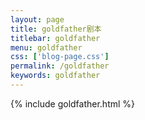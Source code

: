 ```yaml
---
layout: page
title: goldfather剧本
titlebar: goldfather
menu: goldfather
css: ['blog-page.css']
permalink: /goldfather
keywords: goldfather
---
```


{% include goldfather.html %}